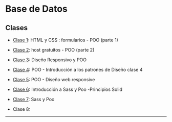 # Base de Datos

## Clases

- [Clase 1](https://github.com/eugenia1984/UTN-FRSR-Programacion/blob/main/2do_anio_2do_sem/base_de_datos/clase1.md): HTML y CSS : formularios - POO (parte 1)

- [Clase 2](https://github.com/eugenia1984/UTN-FRSR-Programacion/blob/main/2do_anio_2do_sem/base_de_datos/clase2.md): host gratuitos - POO (parte 2)

- [Clase 3](https://github.com/eugenia1984/UTN-FRSR-Programacion/blob/main/2do_anio_2do_sem/base_de_datos/clase3.md): Diseño Responsivo y POO

- [Clase 4](https://github.com/eugenia1984/UTN-FRSR-Programacion/blob/main/2do_anio_2do_sem/base_de_datos/clase4.md):  POO - Introducción a los patrones de Diseño clase 4

- [Clase 5](https://github.com/eugenia1984/UTN-FRSR-Programacion/blob/main/2do_anio_2do_sem/base_de_datos/clase5.md):  POO - Diseño web responsive

- [Clase 6](https://github.com/eugenia1984/UTN-FRSR-Programacion/blob/main/2do_anio_2do_sem/base_de_datos/clase6.md): Introducción a Sass y Poo -Principios Solid

- [Clase 7](https://github.com/eugenia1984/UTN-FRSR-Programacion/blob/main/2do_anio_2do_sem/base_de_datos/clase7.md): Sass y Poo

- Clase 8:
    
---
